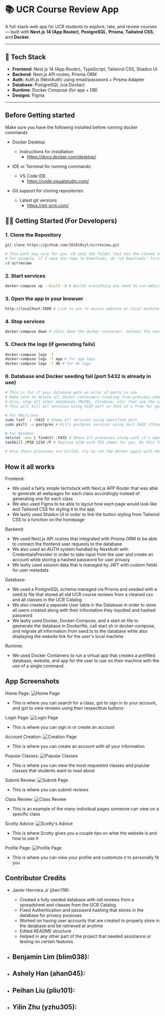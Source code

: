 # 📚 UCR Course Review App

A full-stack web app for UCR students to explore, rate, and review courses — built with **Next.js 14 (App Router)**, **PostgreSQL**, **Prisma**, **Tailwind CSS**, and **Docker**.

---

## 🚀 Tech Stack

- **Frontend**: Next.js 14 (App Router), TypeScript, Tailwind CSS, Shadcn UI
- **Backend**: Next.js API routes, Prisma ORM
- **Auth**: Auth.js (NextAuth) using email/password + Prisma Adapter
- **Database**: PostgreSQL (via Docker)
- **Runtime**: Docker Compose (for app + DB)
- **Designs**: Figma

---

## Before Getting started

Make sure you have the following installed before running docker commands

- Docker Desktop
    - Instructions for installation
        - https://docs.docker.com/desktop/ 

- IDE or Terminal for running commands:
    - VS Code IDE
        - https://code.visualstudio.com/ 

- Git support for cloning repositories
    - Latest git versions
        - https://git-scm.com/ 

## 🧑‍💻 Getting Started (For Developers)

### 1. Clone the Repository
```bash
git clone https://github.com/101010zyl/ucrreview.git

# This path may vary for you. CD into the folder that has the cloned repo first then run this command below
# For example, if I save the repo to Downloads, do "cd Downloads" first
cd ucrreview
```

### 2. Start services
```bash
docker-compose up --build -d # Builds everything you need to run website locally
```

### 3. Open the app in your browser
```bash
http://localhost:3000 # Link to use to access website on local machine
```

### 4. Stop services
```bash
docker-compose down # shuts down the docker container, deletes the container, and returns to blank state
```

### 5. Check the logs (if generating fails)
```bash
docker-compose logs -f
docker-compose logs -f app # for app logs
docker-compose logs -f db # for db logs
```

### 6. Database and Docker seeding fail (port 5432 is already in use)
```bash
# This is for if your database gets an error of ports in use
# Make sure to delete all docker containers creating from previous seeding
# Also, stop all other databases (MySQL, Firebase, etc) that use the same port
# This will kill all services using 5432 port so that it's free for generating Docker build clean

# For Mac/Linux
sudo lsof -i :5432 # Shows all services using specified port
sudo pkill -u postgres # Kills postgres services using port 5432 (Change postgres to other services using the port if applicable)

# For Windows
netstat -ano | findstr :5432 # Shows all processes along with it's specific PID at the end to the right for each process
taskkill /PID 1234 /F # Replace 1234 with PID shown for you. Do this for each individual one shown until all are gone. Run first command again to make sure all processes are gone

# Once these processes are killed, try to run the docker again with docker-compose up --build
```

## How it all works

Frontend:
- We used a fairly simple techstack with Next.js APP Router that was able to generate all webpages for each class accordingly instead of generating one for each class
- We also used Figma to be able to layout how each page would look like and Tailwind CSS for styling it to the app
- We lastly used Shadcn UI in order to link the button styling from Tailwind CSS to a function on the homepage

Backend:
- We used Next.js API routres that integrated with Prisma ORM to be able to connect the frontend user requests to the database
- We also used an AUTH system handled by NextAuth with CredentialsProvider in order to take input from the user and create an account while storing a hashed password for user privacy
- We lastly used session data that is managed by JWT with custom fields for user metadata

Database:
- We used a PostgreSQL schema managed via Prisma and seeded with a seed.ts file that stored all old UCR course reviews from a cleaned csv and all classes in the UCR Catalog
- We also created a separate User table in the Database in order to store all users created along with their information they inputted and hashed password
- We lastly used Docker, Docker-Compose, and a start.sh file to geenerate the database in Dockerfile, call start.sh in docker-compose, and migrate all information from seed.ts to the database while also displaying the website link for the user's local machine

Runtime:
- We used Docker Containers to run a virtual app that creates a prefilled database, website, and app for the user to use on their machine with the use of a single command. 

## App Screenshots

Home Page:
![Home Page](screenshots/home_page.png)
- This is where you can search for a class, got to sign in to your account, and got to view reviews using their respecttive buttons

Login Page:
![Login Page](screenshots/login.png)
- This is where you can sign in or create an account

Account Creation:
![Creation Page](screenshots/creation_page.png)
- This is where you can create an account with all your information

Popular Classes:
![Popular Classes](screenshots/popular_classes.png)
- This is where you can view the most requested classes and popular classes that students want to read about

Submit Review: 
![Submit Page](screenshots/submit_review_page.png)
- This is where you can submit reviews

Class Review:
![Class Review](screenshots/class_review_page.png)
- This is an example of the many individual pages someone can view on a specific class

Scotty Advice:
![Scotty's Advice](screenshots/scotty_advice.png)
- This is where Scotty gives you a couple tips on what the website is and how to use it

Profile Page:
![Profile Page](screenshots/profile.png)
- This is where you can view your profile and customize it to personally fit you

## Contributor Credits
- Javier Herrrera Jr (jherr116):
    - Created a fully seeded database with old reviews from a spreadsheet and classes from the UCR Catalog
    - Fixed Authentication and password hashing that stores in the database for privacy purposes
    - Worked on having user accounts that are created to properly store in the database and be retrieved at anytime
    - Edited README structure
    - Helped in any other part of the project that needed assistance or testing on certain features
    
- Benjamin Lim (blim038):
    - 
    
- Ashely Han (ahan045):
    - 

- Peihan Liu (pliu101):
    - 

- Yilin Zhu (yzhu305):
    - 